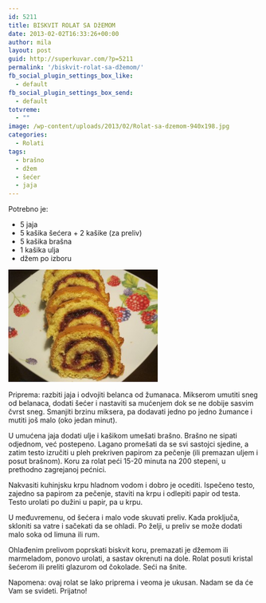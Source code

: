 ```yaml
---
id: 5211
title: BISKVIT ROLAT SA DžEMOM
date: 2013-02-02T16:33:26+00:00
author: mila
layout: post
guid: http://superkuvar.com/?p=5211
permalink: '/biskvit-rolat-sa-džemom/'
fb_social_plugin_settings_box_like:
  - default
fb_social_plugin_settings_box_send:
  - default
totvreme:
  - ""
image: /wp-content/uploads/2013/02/Rolat-sa-dzemom-940x198.jpg
categories:
  - Rolati
tags:
  - brašno
  - džem
  - šećer
  - jaja
---
```

Potrebno je:

  * 5 jaja
  * 5 kašika šećera + 2 kašike (za preliv)
  * 5 kašika brašna
  * 1 kašika ulja
  * džem po izboru

<img class="alignnone size-medium wp-image-5213" src="/wp-content/uploads/2013/02/Rolat-sa-dzemom-300x225.jpg" alt="Rolat sa dzemom" width="300" height="225" /> 

Priprema: razbiti jaja i odvojiti belanca od žumanaca. Mikserom umutiti sneg od belanaca, dodati šećer i nastaviti sa mućenjem dok se ne dobije sasvim čvrst sneg. Smanjiti brzinu miksera, pa dodavati jedno po jedno žumance i mutiti još malo (oko jedan minut).

U umućena jaja dodati ulje i kašikom umešati brašno. Brašno ne sipati odjednom, već postepeno. Lagano promešati da se svi sastojci sjedine, a zatim testo izručiti u pleh prekriven papirom za pečenje (ili premazan uljem i posut brašnom). Koru za rolat peći 15-20 minuta na 200 stepeni, u prethodno zagrejanoj pećnici.

Nakvasiti kuhinjsku krpu hladnom vodom i dobro je ocediti. Ispečeno testo, zajedno sa papirom za pečenje, staviti na krpu i odlepiti papir od testa. Testo urolati po dužini u papir, pa u krpu.

U međuvremenu, od šećera i malo vode skuvati preliv. Kada proključa, skloniti sa vatre i sačekati da se ohladi. Po želji, u preliv se može dodati malo soka od limuna ili rum.

Ohlađenim prelivom poprskati biskvit koru, premazati je džemom ili marmeladom, ponovo urolati, a sastav okrenuti na dole. Rolat posuti kristal šećerom ili preliti glazurom od čokolade. Seći na šnite.

Napomena: ovaj rolat se lako priprema i veoma je ukusan. Nadam se da će Vam se svideti. Prijatno!